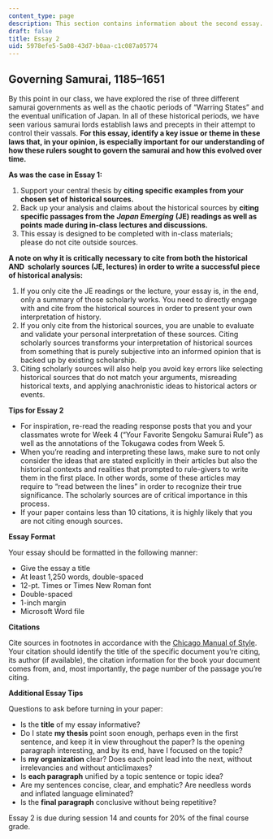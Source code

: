 ```yaml
---
content_type: page
description: This section contains information about the second essay.
draft: false
title: Essay 2
uid: 5978efe5-5a08-43d7-b0aa-c1c087a05774
---
```

## Governing Samurai, 1185–1651

By this point in our class, we have explored the rise of three different samurai governments as well as the chaotic periods of “Warring States” and the eventual unification of Japan. In all of these historical periods, we have seen various samurai lords establish laws and precepts in their attempt to control their vassals. **For this essay, identify a key issue or theme in these laws that, in your opinion, is especially important for our understanding of how these rulers sought to govern the samurai and how this evolved over time.**

**As was the case in Essay 1:**

1. Support your central thesis by **citing specific examples from your chosen set of historical sources.**
2. Back up your analysis and claims about the historical sources by **citing specific passages from the** ***Japan Emerging*** **(JE) readings as well as points made during in-class lectures and discussions.**
3. This essay is designed to be completed with in-class materials; please do not cite outside sources.

**A note on why it is critically necessary to cite from both the historical AND  scholarly sources (JE, lectures) in order to write a successful piece of historical analysis:**

1. If you only cite the JE readings or the lecture, your essay is, in the end, only a summary of those scholarly works. You need to directly engage with and cite from the historical sources in order to present your own interpretation of history.
2. If you only cite from the historical sources, you are unable to evaluate and validate your personal interpretation of these sources. Citing scholarly sources transforms your interpretation of historical sources from something that is purely subjective into an informed opinion that is backed up by existing scholarship.
3. Citing scholarly sources will also help you avoid key errors like selecting historical sources that do not match your arguments, misreading historical texts, and applying anachronistic ideas to historical actors or events.

**Tips for Essay 2**

- For inspiration, re-read the reading response posts that you and your classmates wrote for Week 4 (“Your Favorite Sengoku Samurai Rule”) as well as the annotations of the Tokugawa codes from Week 5.
- When you’re reading and interpreting these laws, make sure to not only consider the ideas that are stated explicitly in their articles but also the historical contexts and realities that prompted to rule-givers to write them in the first place. In other words, some of these articles may require to “read between the lines” in order to recognize their true significance. The scholarly sources are of critical importance in this process.
- If your paper contains less than 10 citations, it is highly likely that you are not citing enough sources.

**Essay Format**

Your essay should be formatted in the following manner:

- Give the essay a title
- At least 1,250 words, double-spaced
- 12-pt. Times or Times New Roman font
- Double-spaced
- 1-inch margin
- Microsoft Word file

**Citations**

Cite sources in footnotes in accordance with the [Chicago Manual of Style](https://www.chicagomanualofstyle.org/home.html). Your citation should identify the title of the specific document you’re citing, its author (if available), the citation information for the book your document comes from, and, most importantly, the page number of the passage you’re citing.

**Additional Essay Tips**

Questions to ask before turning in your paper:

- Is the **title** of my essay informative?
- Do I state **my thesis** point soon enough, perhaps even in the first sentence, and keep it in view throughout the paper? Is the opening paragraph interesting, and by its end, have I focused on the topic?
- Is **my organization** clear? Does each point lead into the next, without irrelevancies and without anticlimaxes?
- Is **each paragraph** unified by a topic sentence or topic idea?
- Are my sentences concise, clear, and emphatic? Are needless words and inflated language eliminated?
- Is the **final paragraph** conclusive without being repetitive?

Essay 2 is due during session 14 and counts for 20% of the final course grade.